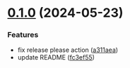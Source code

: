 # [0.1.0](https://github.com/sne11ius/pp/compare/v0.0.1...v0.1.0) (2024-05-23)


### Features

* fix release please action ([a311aea](https://github.com/sne11ius/pp/commit/a311aea1efff592fa58a69a560b997e06d5eaecb))
* update README ([fc3ef55](https://github.com/sne11ius/pp/commit/fc3ef55b5174cc4546c7ae59269f751004cf4d38))

